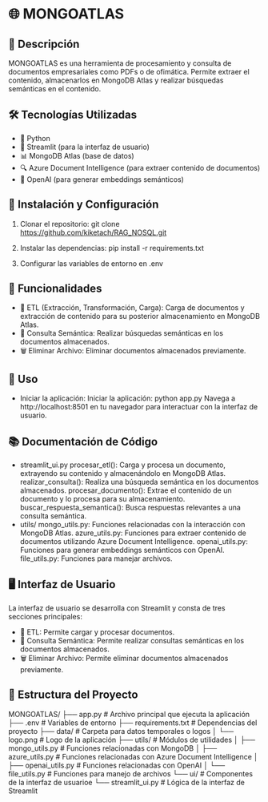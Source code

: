 # 🌐 MONGOATLAS

## 📝 Descripción
MONGOATLAS es una herramienta de procesamiento y consulta de documentos empresariales como PDFs o de ofimática. Permite extraer el contenido, almacenarlos en MongoDB Atlas y realizar búsquedas semánticas en el contenido.

## 🛠️ Tecnologías Utilizadas
- 🐍 Python
- 🌟 Streamlit (para la interfaz de usuario)
- 📊 MongoDB Atlas (base de datos)
- 🔍 Azure Document Intelligence (para extraer contenido de documentos)
- 🧠 OpenAI (para generar embeddings semánticos)

## 🔧 Instalación y Configuración
1. Clonar el repositorio:
   git clone https://github.com/kiketach/RAG_NOSQL.git

2. Instalar las dependencias:
    pip install -r requirements.txt

3. Configurar las variables de entorno en .env

## 🚀 Funcionalidades
- 📂 ETL (Extracción, Transformación, Carga): Carga de documentos y extracción de contenido para su posterior almacenamiento en MongoDB Atlas.
- 🔎 Consulta Semántica: Realizar búsquedas semánticas en los documentos almacenados.
- 🗑️ Eliminar Archivo: Eliminar documentos almacenados previamente.

## 📖 Uso
- Iniciar la aplicación:
    Iniciar la aplicación: python app.py
    Navega a http://localhost:8501 en tu navegador para interactuar con la interfaz de usuario.

## 📚 Documentación de Código
- streamlit_ui.py
    procesar_etl(): Carga y procesa un documento, extrayendo su contenido y almacenándolo en MongoDB Atlas.
    realizar_consulta(): Realiza una búsqueda semántica en los documentos almacenados.
    procesar_documento(): Extrae el contenido de un documento y lo procesa para su almacenamiento.
    buscar_respuesta_semantica(): Busca respuestas relevantes a una consulta semántica.
- utils/
    mongo_utils.py: Funciones relacionadas con la interacción con MongoDB Atlas.
    azure_utils.py: Funciones para extraer contenido de documentos utilizando Azure Document Intelligence.
    openai_utils.py: Funciones para generar embeddings semánticos con OpenAI.
    file_utils.py: Funciones para manejar archivos.

## 🖥️ Interfaz de Usuario
La interfaz de usuario se desarrolla con Streamlit y consta de tres secciones principales:
- 📂 ETL: Permite cargar y procesar documentos.
- 🔎 Consulta Semántica: Permite realizar consultas semánticas en los documentos almacenados.
- 🗑️ Eliminar Archivo: Permite eliminar documentos almacenados previamente.

## 📁 Estructura del Proyecto
MONGOATLAS/
├── app.py                  # Archivo principal que ejecuta la aplicación
├── .env                    # Variables de entorno
├── requirements.txt        # Dependencias del proyecto
├── data/                   # Carpeta para datos temporales o logos
│   └── logo.png            # Logo de la aplicación
├── utils/                  # Módulos de utilidades
│   ├── mongo_utils.py      # Funciones relacionadas con MongoDB
│   ├── azure_utils.py      # Funciones relacionadas con Azure Document Intelligence
│   ├── openai_utils.py     # Funciones relacionadas con OpenAI
│   └── file_utils.py       # Funciones para manejo de archivos
└── ui/                     # Componentes de la interfaz de usuarioe
    └── streamlit_ui.py     # Lógica de la interfaz de Streamlit
 